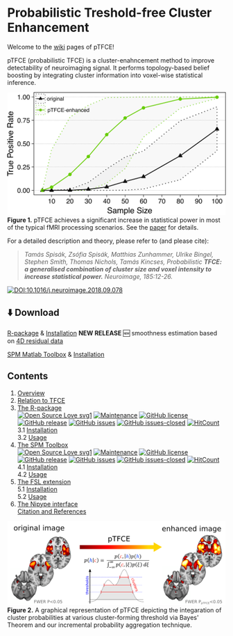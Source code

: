 # Probabilistic Treshold-free Cluster Enhancement 

Welcome to the [wiki](https://spisakt.github.io/pTFCE/) pages of pTFCE!

pTFCE (probabilistic TFCE) is a cluster-enahncement method to improve detectability of neuroimaging signal.
It performs topology-based belief boosting by integrating cluster information into voxel-wise statistical inference.

![image](img/power.png)
**Figure 1.** pTFCE achieves a significant increase in statistical power in most of the typical fMRI processing scenarios.
See the [paper](https://doi.org/10.1016/j.neuroimage.2018.09.078) for details.

For a detailed description and theory, please refer to (and please cite):

> _Tamás Spisák, Zsófia Spisák, Matthias Zunhammer, Ulrike Bingel, Stephen Smith, Thomas Nichols, Tamás Kincses, Probabilistic **TFCE: a generalised combination of cluster size and voxel intensity to increase statistical power.** Neuroimage, 185:12-26._

[![DOI:10.1016/j.neuroimage.2018.09.078](https://zenodo.org/badge/DOI/10.1016/j.neuroimage.2018.09.078.svg)](https://doi.org/10.1016/j.neuroimage.2018.09.078)

## :arrow_down: Download
 [R-package](https://github.com/spisakt/pTFCE/releases) & [Installation](https://github.com/spisakt/pTFCE/wiki/3.-R-package) **NEW RELEASE** :new: smoothness estimation based on [4D residual data](https://github.com/spisakt/pTFCE/wiki/Some-important-notes-on-smoothness-estimation)<br/>
 
 [SPM Matlab Toolbox](https://github.com/spisakt/pTFCE_spm/releases) & [Installation](https://github.com/spisakt/pTFCE/wiki/4.-SPM-Toolbox)

## Contents
1. [Overview](https://github.com/spisakt/pTFCE/wiki/1.-Overview)
2. [Relation to TFCE](https://github.com/spisakt/pTFCE/wiki/2.-Relation-to-TFCE)
3. [The R-package](https://github.com/spisakt/pTFCE/wiki/3.-R-package)<br/>
[![Open Source Love svg1](https://badges.frapsoft.com/os/v1/open-source.svg?v=103)](https://github.com/spisakt/pTFCE)
[![Maintenance](https://img.shields.io/badge/Maintained%3F-yes-green.svg)](https://github.com/spisakt/pTFCE/graphs/commit-activity)
[![GitHub license](https://img.shields.io/github/license/spisakt/pTFCE.svg)](https://github.com/spisakt/pTFCE/blob/master/LICENSE)
[![GitHub release](https://img.shields.io/github/release/spisakt/pTFCE.svg)](https://github.com/spisakt/pTFCE/releases/)
[![GitHub issues](https://img.shields.io/github/issues/spisakt/pTFCE.svg)](https://GitHub.com/spisakt/pTFCE/issues/)
[![GitHub issues-closed](https://img.shields.io/github/issues-closed/spisakt/pTFCE.svg)](https://GitHub.com/spisakt/pTFCE/issues?q=is%3Aissue+is%3Aclosed)
[![HitCount](http://hits.dwyl.io/spisakt/pTFCE.svg)](http://hits.dwyl.io/spisakt/pTFCE)<br/>
   3.1 [Installation](https://github.com/spisakt/pTFCE/wiki/3.-R-package)<br/>
   3.2 [Usage](https://github.com/spisakt/pTFCE/wiki/3.-R-package)
4. [The SPM Toolbox](https://github.com/spisakt/pTFCE/wiki/4.-SPM-Toolbox)<br/>
[![Open Source Love svg1](https://badges.frapsoft.com/os/v1/open-source.svg?v=103)](https://github.com/spisakt/pTFCE_SPM)
[![Maintenance](https://img.shields.io/badge/Maintained%3F-yes-green.svg)](https://github.com/spisakt/pTFCE_SPM/graphs/commit-activity)
[![GitHub license](https://img.shields.io/github/license/spisakt/pTFCE_SPM.svg)](https://github.com/spisakt/pTFCE_SPM/blob/master/LICENSE)
[![GitHub release](https://img.shields.io/github/release/spisakt/pTFCE_SPM.svg)](https://github.com/spisakt/pTFCE_SPM/releases/)
[![GitHub issues](https://img.shields.io/github/issues/spisakt/pTFCE_SPM.svg)](https://GitHub.com/spisakt/pTFCE_SPM/issues/)
[![GitHub issues-closed](https://img.shields.io/github/issues-closed/spisakt/pTFCE_SPM.svg)](https://GitHub.com/spisakt/pTFCE_SPM/issues?q=is%3Aissue+is%3Aclosed)
[![HitCount](http://hits.dwyl.io/spisakt/pTFCE_SPM.svg)](http://hits.dwyl.io/spisakt/pTFCE_SPM)<br/>
   4.1 [Installation](https://github.com/spisakt/pTFCE/wiki/4.-SPM-Toolbox)<br/> 
   4.2 [Usage](https://github.com/spisakt/pTFCE/wiki/4.-SPM-Toolbox)
5. [The FSL extension](https://github.com/spisakt/pTFCE/wiki/5.-FSL-extension)<br/>
   5.1 [Installation](https://github.com/spisakt/pTFCE/wiki/5.-FSL-extension)<br/>
   5.2 [Usage](https://github.com/spisakt/pTFCE/wiki/5.-FSL-extension)
6. [The Nipype interface](https://github.com/spisakt/pTFCE/wiki/6.-Nipype-Interface) <br/>
[Citation and References](https://github.com/spisakt/pTFCE/wiki/Citation-&-References)

![image](img/graphical_abstract.png)
**Figure 2.** A graphical representation of pTFCE depicting the integaration of cluster probabilities at various cluster-forming threshold via Bayes' Theorem and our incremental probability aggregation technique.


